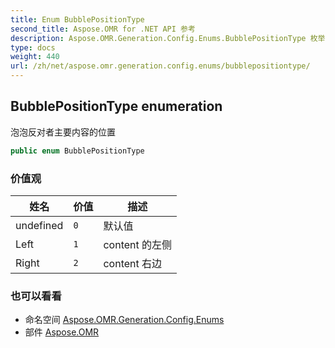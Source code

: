 ```yaml
---
title: Enum BubblePositionType
second_title: Aspose.OMR for .NET API 参考
description: Aspose.OMR.Generation.Config.Enums.BubblePositionType 枚举. 泡泡反对者主要内容的位置
type: docs
weight: 440
url: /zh/net/aspose.omr.generation.config.enums/bubblepositiontype/
---
```

## BubblePositionType enumeration

泡泡反对者主要内容的位置

```csharp
public enum BubblePositionType
```

### 价值观

| 姓名 | 价值 | 描述 |
| --- | --- | --- |
| undefined | `0` | 默认值 |
| Left | `1` | content 的左侧 |
| Right | `2` | content 右边 |

### 也可以看看

* 命名空间 [Aspose.OMR.Generation.Config.Enums](../../aspose.omr.generation.config.enums/)
* 部件 [Aspose.OMR](../../)


